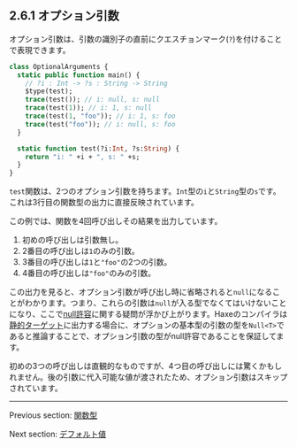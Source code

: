 ## 2.6.1 オプション引数

オプション引数は、引数の識別子の直前にクエスチョンマーク(`?`)を付けることで表現できます。

```haxe
class OptionalArguments {
  static public function main() {
    // ?i : Int -> ?s : String -> String
    $type(test);
    trace(test()); // i: null, s: null
    trace(test(1)); // i: 1, s: null
    trace(test(1, "foo")); // i: 1, s: foo
    trace(test("foo")); // i: null, s: foo
  }

  static function test(?i:Int, ?s:String) {
    return "i: " +i + ", s: " +s;
  }
}
```

`test`関数は、2つのオプション引数を持ちます。`Int`型の`i`と`String`型の`s`です。これは3行目の関数型の出力に直接反映されています。

この例では、関数を4回呼び出しその結果を出力しています。

1. 初めの呼び出しは引数無し。
2. 2番目の呼び出しは`1`のみの引数。
3. 3番目の呼び出しは`1`と`"foo"`の2つの引数。
4. 4番目の呼び出しは`"foo"`のみの引数。

この出力を見ると、オプション引数が呼び出し時に省略されると`null`になることがわかります。つまり、これらの引数は`null`が入る型でなくてはいけないことになり、ここで[null許容](types-nullability.md)に関する疑問が浮かび上がります。Haxeのコンパイラは[静的ターゲット](dictionary.md#define-static-target)に出力する場合に、オプションの基本型の引数の型を`Null<T>`であると推論することで、オプション引数の型がnull許容であることを保証してます。

初めの3つの呼び出しは直観的なものですが、4つ目の呼び出しには驚くかもしれません。後の引数に代入可能な値が渡されたため、オプション引数はスキップされています。

---

Previous section: [関数型](types-function.md)

Next section: [デフォルト値](types-function-default-values.md)